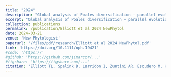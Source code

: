 ```yaml
---
title: "2024"
description: "Global analysis of Poales diversification – parallel evolution in space and time into open and closed habitats"
excerpt: "Global analysis of Poales diversification – parallel evolution in space and time into open and closed habitats"
collection: publications
permalink: /publication/Elliott et al 2024 NewPhytol
date: 2024-03-21
venue: 'New Phytologist'
paperurl: '/files/pdf/research/Elliott et al 2024 NewPhytol.pdf'
link: 'https://doi.org/10.1111/nph.19421'
#code: 'https://'
#github: 'https://github.com/jimarcor/...'
#figshare: 'https://figshare.com/...'
citation: 'Elliott TL, Spalink D, Larridon I, Zuntini AR, Escudero M, Hackel J, Barrett RL, Martín-Bravo S, <B>Márquez-Corro JI</B>, Granados-Mendoza C, Mashau AC, Romero-Soler KJ, Zhigila DA, Gehrke B, Andrino CO, Crayn DM, Vorontsova MS, Forest F, Baker WJ, Wilson KL, Simpson DA, Muasya AM. 2024. &quot;Global analysis of Poales diversification – parallel evolution in space and time into open and closed habitats&quot; <i>New Phytologist</i> 242: 727-743. doi:10.1111/nph.19421'
---
```

